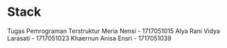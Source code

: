 # Stack
Tugas Pemrograman Terstruktur
Meria Nensi - 1717051015
Alya Rani Vidya Larasati - 1717051023
Khaernun Anisa Ensri - 1717051039
